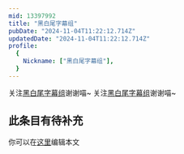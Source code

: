 ```yaml
---
mid: 13397992
title: "黑白尾字幕组"
pubDate: "2024-11-04T11:22:12.714Z"
updatedDate: "2024-11-04T11:22:12.714Z"
profile:
  {
    Nickname: ["黑白尾字幕组"],
  }
---
```


关注[黑白尾字幕组](https://space.bilibili.com/13397992)谢谢喵~ 关注[黑白尾字幕组](https://space.bilibili.com/13397992)谢谢喵~

## 此条目有待补充
你可以在[这里](https://github.com/Yuhanawa/VTuber.ICU/edit/master/src/content/v/黑白尾字幕组/index.md)编辑本文
